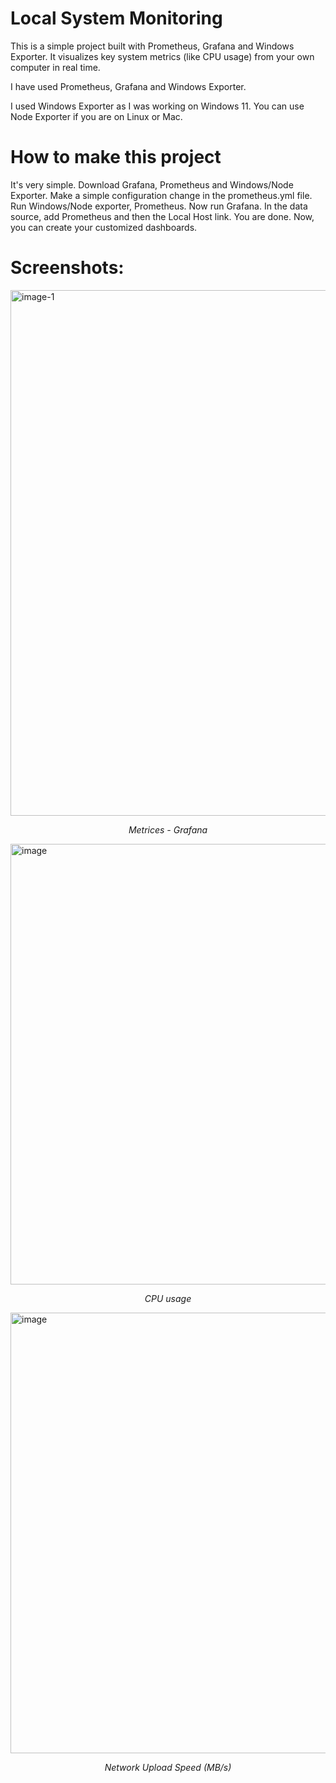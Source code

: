 # Local System Monitoring

This is a simple project built with Prometheus, Grafana and Windows Exporter.
It visualizes key system metrics (like CPU usage) from your own computer in real time.

I have used Prometheus, Grafana and Windows Exporter.

I used Windows Exporter as I was working on Windows 11. You can use Node Exporter if you are on Linux or Mac.

# How to make this project

It's very simple. Download Grafana, Prometheus and Windows/Node Exporter.
Make a simple configuration change in the prometheus.yml file.
Run Windows/Node exporter, Prometheus.
Now run Grafana. In the data source, add Prometheus and then the Local Host link.
You are done. Now, you can create your customized dashboards.

# Screenshots:

<img width="1919" height="841" alt="image-1" src="https://github.com/user-attachments/assets/83b45bcb-c68f-4c8b-9a8a-8f3e6128601b" />
<p align="center"><em>Metrices - Grafana</em></p>

<img width="1448" height="705" alt="image" src="https://github.com/user-attachments/assets/93e083e3-b88e-4998-810b-f2e7c82c11ff" />
<p align="center"><em>CPU usage</em></p>

<img width="1448" height="705" alt="image" src="https://github.com/user-attachments/assets/dba087e0-5d41-44ba-9162-1ee674afbae2" />
<p align="center"><em>Network Upload Speed (MB/s)</em></p>
